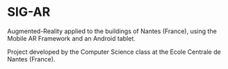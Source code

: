 SIG-AR
======

Augmented-Reality applied to the buildings of Nantes (France), using the Mobile AR Framework and an Android tablet.

Project developed by the Computer Science class at the Ecole Centrale de Nantes (France).